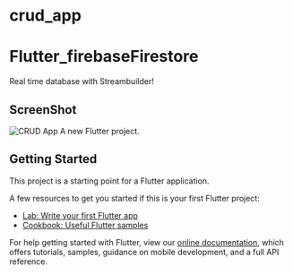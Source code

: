 # crud_app
# Flutter_firebaseFirestore
  Real time database with Streambuilder!
## ScreenShot
![CRUD App](https://user-images.githubusercontent.com/87793885/169643398-85dc2f17-f15e-4891-b867-00abce724eda.png)
A new Flutter project.

## Getting Started

This project is a starting point for a Flutter application.

A few resources to get you started if this is your first Flutter project:

- [Lab: Write your first Flutter app](https://flutter.dev/docs/get-started/codelab)
- [Cookbook: Useful Flutter samples](https://flutter.dev/docs/cookbook)

For help getting started with Flutter, view our
[online documentation](https://flutter.dev/docs), which offers tutorials,
samples, guidance on mobile development, and a full API reference.
